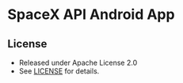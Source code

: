 # SpaceX API Android App

## License

- Released under Apache License 2.0
- See [LICENSE](LICENSE) for details.
